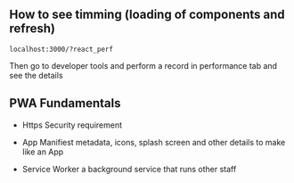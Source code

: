 ## How to see timming (loading of components and refresh)


```
localhost:3000/?react_perf
```

Then go to developer tools and perform a record in performance tab and see the details


## PWA Fundamentals

* Https
Security requirement

* App Manifiest
metadata, icons, splash screen and other details to make like an App

* Service Worker
a background service that runs other staff